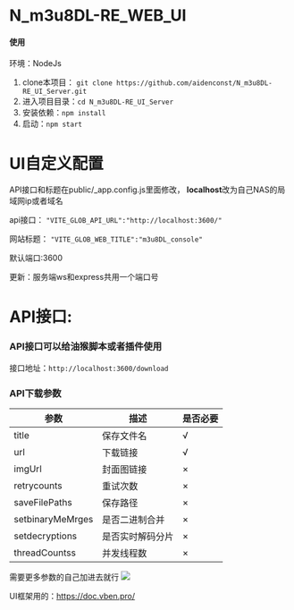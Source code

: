 # N_m3u8DL-RE_WEB_UI
#### 使用
环境：NodeJs
1. clone本项目： `git clone https://github.com/aidenconst/N_m3u8DL-RE_UI_Server.git`
2. 进入项目目录：`cd N_m3u8DL-RE_UI_Server`
3. 安装依赖：`npm install`
4. 启动：`npm start`
# UI自定义配置
API接口和标题在public/_app.config.js里面修改，
**localhost**改为自己NAS的局域网ip或者域名

api接口： `"VITE_GLOB_API_URL":"http://localhost:3600/"`


网站标题： `"VITE_GLOB_WEB_TITLE":"m3u8DL_console"`

默认端口:3600


更新：服务端ws和express共用一个端口号

# API接口:

### API接口可以给油猴脚本或者插件使用
接口地址：`http://localhost:3600/download`
### API下载参数
参数  | 描述  | 是否必要
 ---- | ----- | ------  
title  | 保存文件名 | √
url  | 下载链接 | √
imgUrl  | 封面图链接 | ×
retrycounts  | 重试次数 | ×
saveFilePaths  | 保存路径 | ×
setbinaryMeMrges  | 是否二进制合并 | ×
setdecryptions  | 是否实时解码分片 | ×
threadCountss  | 并发线程数 | ×


需要更多参数的自己加进去就行
<img src="https://github.com/aidenconst/N_m3u8DL-RE_WEB_UI/blob/d67176fb2682ad3c1b1a7d9f82a65b2f3e8946aa/1.PNG">

UI框架用的：https://doc.vben.pro/
